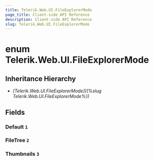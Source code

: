 ```yaml
---
title: Telerik.Web.UI.FileExplorerMode
page_title: Client-side API Reference
description: Client-side API Reference
slug: Telerik.Web.UI.FileExplorerMode
---
```


# enum Telerik.Web.UI.FileExplorerMode

## Inheritance Hierarchy

* *[Telerik.Web.UI.FileExplorerMode]({%slug Telerik.Web.UI.FileExplorerMode%})*

## Fields

### Default `1`

### FileTree `2`

### Thumbnails `3`


